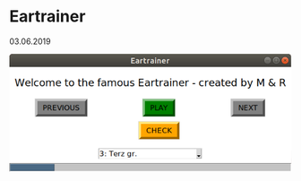 # Eartrainer

03.06.2019

![alt tag](https://github.com/Marterminator/Eartrainer/blob/master/screenshot.png)

